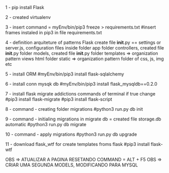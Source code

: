 

1 - pip install Flask

2 - created virtualenv

3 - insert command = myEnv/bin/pip3 freeze > requirements.txt
    #insert frames instaled in pip3 in file requirements.txt

4 - definition arquiteture of patterns Flask
    create file __init__.py  == settings or server.js, configuration
    files inside folder app
    folder controllers,  created file __init__.py
    folder models, created file __init__.py
    folder templates => organization pattern views html
    folder static => organization pattern folder of css, js, img etc

5 - install ORM
    #myEnv/bin/pip3 install flask-sqlalchemy

6 - install conn mysqk db
    #myEnv/bin/pip3 install flask_mysqldb==0.2.0

7 - install flask migrate addictions commands of terminal if true change
    #pip3 install flask-migrate
    #pip3 install flask-script

8 - command - creating folder migrations
    #python3 run.py db init

9 - command - initialing migrations in migrate db = created file storage.db automatic
    #python3 run.py db migrate

10 - command - apply migrations
    #python3 run.py db upgrade


11 -  download flask_wtf for create templates froms flask
    #pip3 install flask-wtf


OBS => ATUALIZAR A PAGINA RESETANDO COMMAND = ALT + F5
OBS => CRIAR UMA SEGUNDA  MODELS, MODIFICANDO PARA MYSQL